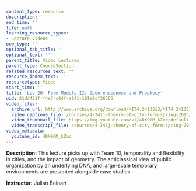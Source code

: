 ```yaml
---
content_type: resource
description: ''
end_time: ''
file: null
learning_resource_types:
- Lecture Videos
ocw_type: ''
optional_tab_title: ''
optional_text: ''
parent_title: Video Lectures
parent_type: CourseSection
related_resources_text: ''
resource_index_text: ''
resourcetype: Video
start_time: ''
title: 'Lec 20: Form Models II: Open-endedness and Prophecy'
uid: 21dd421f-f4e7-c84f-e141-101e9cf36365
video_files:
  archive_url: http://www.archive.org/download/MIT4.241JS13/MIT4_241JS13_lec20_300k.mp4
  video_captions_file: /courses/4-241j-theory-of-city-form-spring-2013/e866987b2cf55934bfe7c2e848ddee5a_4DX9GM_kZmc.vtt
  video_thumbnail_file: https://img.youtube.com/vi/4DX9GM_kZmc/default.jpg
  video_transcript_file: /courses/4-241j-theory-of-city-form-spring-2013/e6d47cc9a437d71136cfa502c34c9ec3_4DX9GM_kZmc.pdf
video_metadata:
  youtube_id: 4DX9GM_kZmc
---
```


**Description:** This lecture picks up with Team 10, temporality and flexibility in cities, and the impact of geometry. The anticlassical idea of public organization by an underlying DNA, and large-scale temporary environments are presented alongside case studies.

**Instructor:** Julian Beinart



